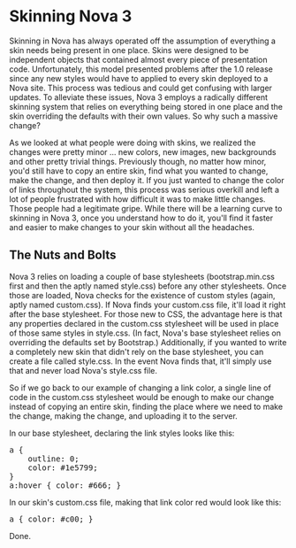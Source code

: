 # Skinning Nova 3

Skinning in Nova has always operated off the assumption of everything a skin needs being present in one place. Skins were designed to be independent objects that contained almost every piece of presentation code. Unfortunately, this model presented problems after the 1.0 release since any new styles would have to applied to  every skin deployed to a Nova site. This process was tedious and could get confusing with larger updates. To alleviate these issues, Nova 3 employs a radically different skinning system that relies on everything being stored in one place and the skin overriding the defaults with their own values. So why such a massive change?

As we looked at what people were doing with skins, we realized the changes were pretty minor ... new colors, new images, new backgrounds and other pretty trivial things. Previously though, no matter how minor, you'd still have to copy an entire skin, find what you wanted to change, make the change, and then deploy it. If you just wanted to change the color of links throughout the system, this process was serious overkill and left a lot of people frustrated with how difficult it was to make little changes. Those people had a legitimate gripe. While there will be a learning curve to skinning in Nova 3, once you understand how to do it, you'll find it faster and easier to make changes to your skin without all the headaches.

## The Nuts and Bolts

Nova 3 relies on loading a couple of base stylesheets (bootstrap.min.css first and then the aptly named style.css) before any other stylesheets. Once those are loaded, Nova checks for the existence of custom styles (again, aptly named custom.css). If Nova finds your custom.css file, it'll load it right after the base stylesheet. For those new to CSS, the advantage here is that any properties declared in the custom.css stylesheet will be used in place of those same styles in style.css. (In fact, Nova's base stylesheet relies on overriding the defaults set by Bootstrap.) Additionally, if you wanted to write a completely new skin that didn't rely on the base stylesheet, you can create a file called style.css. In the event Nova finds that, it'll simply use that and never load Nova's style.css file.

So if we go back to our example of changing a link color, a single line of code in the custom.css stylesheet would be enough to make our change instead of copying an entire skin, finding the place where we need to make the change, making the change, and uploading it to the server.

In our base stylesheet, declaring the link styles looks like this:

<pre>a {
	outline: 0;
	color: #1e5799;
}
a:hover { color: #666; }</pre>

In our skin's custom.css file, making that link color red would look like this:

<pre>a { color: #c00; }</pre>

Done.